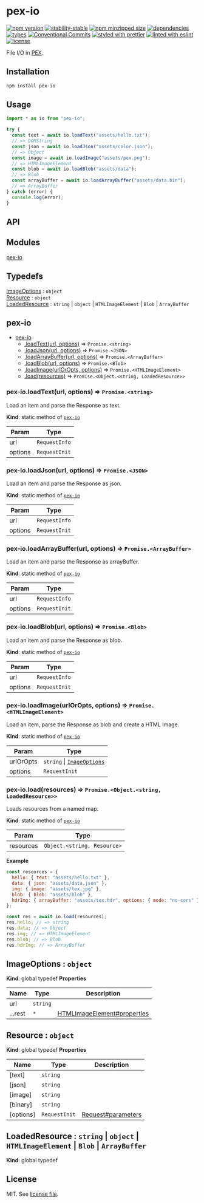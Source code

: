 # pex-io

[![npm version](https://img.shields.io/npm/v/pex-io)](https://www.npmjs.com/package/pex-io)
[![stability-stable](https://img.shields.io/badge/stability-stable-green.svg)](https://www.npmjs.com/package/pex-io)
[![npm minzipped size](https://img.shields.io/bundlephobia/minzip/pex-io)](https://bundlephobia.com/package/pex-io)
[![dependencies](https://img.shields.io/librariesio/release/npm/pex-io)](https://github.com/pex-gl/pex-io/blob/main/package.json)
[![types](https://img.shields.io/npm/types/pex-io)](https://github.com/microsoft/TypeScript)
[![Conventional Commits](https://img.shields.io/badge/Conventional%20Commits-1.0.0-fa6673.svg)](https://conventionalcommits.org)
[![styled with prettier](https://img.shields.io/badge/styled_with-Prettier-f8bc45.svg?logo=prettier)](https://github.com/prettier/prettier)
[![linted with eslint](https://img.shields.io/badge/linted_with-ES_Lint-4B32C3.svg?logo=eslint)](https://github.com/eslint/eslint)
[![license](https://img.shields.io/github/license/pex-gl/pex-io)](https://github.com/pex-gl/pex-io/blob/main/LICENSE.md)

File I/O in [PEX](https://pex.gl).

## Installation

```bash
npm install pex-io
```

## Usage

```js
import * as io from "pex-io";

try {
  const text = await io.loadText("assets/hello.txt");
  // => DOMString
  const json = await io.loadJson("assets/color.json");
  // => Object
  const image = await io.loadImage("assets/pex.png");
  // => HTMLImageElement
  const blob = await io.loadBlob("assets/data");
  // => Blob
  const arrayBuffer = await io.loadArrayBuffer("assets/data.bin");
  // => ArrayBuffer
} catch (error) {
  console.log(error);
}
```

## API

<!-- api-start -->

## Modules

<dl>
<dt><a href="#module_pex-io">pex-io</a></dt>
<dd></dd>
</dl>

## Typedefs

<dl>
<dt><a href="#ImageOptions">ImageOptions</a> : <code>object</code></dt>
<dd></dd>
<dt><a href="#Resource">Resource</a> : <code>object</code></dt>
<dd></dd>
<dt><a href="#LoadedResource">LoadedResource</a> : <code>string</code> | <code>object</code> | <code>HTMLImageElement</code> | <code>Blob</code> | <code>ArrayBuffer</code></dt>
<dd></dd>
</dl>

<a name="module_pex-io"></a>

## pex-io

- [pex-io](#module_pex-io)
  - [.loadText(url, options)](#module_pex-io.loadText) ⇒ <code>Promise.&lt;string&gt;</code>
  - [.loadJson(url, options)](#module_pex-io.loadJson) ⇒ <code>Promise.&lt;JSON&gt;</code>
  - [.loadArrayBuffer(url, options)](#module_pex-io.loadArrayBuffer) ⇒ <code>Promise.&lt;ArrayBuffer&gt;</code>
  - [.loadBlob(url, options)](#module_pex-io.loadBlob) ⇒ <code>Promise.&lt;Blob&gt;</code>
  - [.loadImage(urlOrOpts, options)](#module_pex-io.loadImage) ⇒ <code>Promise.&lt;HTMLImageElement&gt;</code>
  - [.load(resources)](#module_pex-io.load) ⇒ <code>Promise.&lt;Object.&lt;string, LoadedResource&gt;&gt;</code>

<a name="module_pex-io.loadText"></a>

### pex-io.loadText(url, options) ⇒ <code>Promise.&lt;string&gt;</code>

Load an item and parse the Response as text.

**Kind**: static method of [<code>pex-io</code>](#module_pex-io)

| Param   | Type                     |
| ------- | ------------------------ |
| url     | <code>RequestInfo</code> |
| options | <code>RequestInit</code> |

<a name="module_pex-io.loadJson"></a>

### pex-io.loadJson(url, options) ⇒ <code>Promise.&lt;JSON&gt;</code>

Load an item and parse the Response as json.

**Kind**: static method of [<code>pex-io</code>](#module_pex-io)

| Param   | Type                     |
| ------- | ------------------------ |
| url     | <code>RequestInfo</code> |
| options | <code>RequestInit</code> |

<a name="module_pex-io.loadArrayBuffer"></a>

### pex-io.loadArrayBuffer(url, options) ⇒ <code>Promise.&lt;ArrayBuffer&gt;</code>

Load an item and parse the Response as arrayBuffer.

**Kind**: static method of [<code>pex-io</code>](#module_pex-io)

| Param   | Type                     |
| ------- | ------------------------ |
| url     | <code>RequestInfo</code> |
| options | <code>RequestInit</code> |

<a name="module_pex-io.loadBlob"></a>

### pex-io.loadBlob(url, options) ⇒ <code>Promise.&lt;Blob&gt;</code>

Load an item and parse the Response as blob.

**Kind**: static method of [<code>pex-io</code>](#module_pex-io)

| Param   | Type                     |
| ------- | ------------------------ |
| url     | <code>RequestInfo</code> |
| options | <code>RequestInit</code> |

<a name="module_pex-io.loadImage"></a>

### pex-io.loadImage(urlOrOpts, options) ⇒ <code>Promise.&lt;HTMLImageElement&gt;</code>

Load an item, parse the Response as blob and create a HTML Image.

**Kind**: static method of [<code>pex-io</code>](#module_pex-io)

| Param     | Type                                                              |
| --------- | ----------------------------------------------------------------- |
| urlOrOpts | <code>string</code> \| [<code>ImageOptions</code>](#ImageOptions) |
| options   | <code>RequestInit</code>                                          |

<a name="module_pex-io.load"></a>

### pex-io.load(resources) ⇒ <code>Promise.&lt;Object.&lt;string, LoadedResource&gt;&gt;</code>

Loads resources from a named map.

**Kind**: static method of [<code>pex-io</code>](#module_pex-io)

| Param     | Type                                         |
| --------- | -------------------------------------------- |
| resources | <code>Object.&lt;string, Resource&gt;</code> |

**Example**

```js
const resources = {
  hello: { text: "assets/hello.txt" },
  data: { json: "assets/data.json" },
  img: { image: "assets/tex.jpg" },
  blob: { blob: "assets/blob" },
  hdrImg: { arrayBuffer: "assets/tex.hdr", options: { mode: "no-cors" } },
};

const res = await io.load(resources);
res.hello; // => string
res.data; // => Object
res.img; // => HTMLImageElement
res.blob; // => Blob
res.hdrImg; // => ArrayBuffer
```

<a name="ImageOptions"></a>

## ImageOptions : <code>object</code>

**Kind**: global typedef
**Properties**

| Name    | Type                | Description                                                                                                 |
| ------- | ------------------- | ----------------------------------------------------------------------------------------------------------- |
| url     | <code>string</code> |                                                                                                             |
| ...rest | <code>\*</code>     | [HTMLImageElement#properties](https://developer.mozilla.org/en-US/docs/Web/API/HTMLImageElement#properties) |

<a name="Resource"></a>

## Resource : <code>object</code>

**Kind**: global typedef
**Properties**

| Name      | Type                     | Description                                                                                       |
| --------- | ------------------------ | ------------------------------------------------------------------------------------------------- |
| [text]    | <code>string</code>      |                                                                                                   |
| [json]    | <code>string</code>      |                                                                                                   |
| [image]   | <code>string</code>      |                                                                                                   |
| [binary]  | <code>string</code>      |                                                                                                   |
| [options] | <code>RequestInit</code> | [Request#parameters](https://developer.mozilla.org/en-US/docs/Web/API/Request/Request#parameters) |

<a name="LoadedResource"></a>

## LoadedResource : <code>string</code> \| <code>object</code> \| <code>HTMLImageElement</code> \| <code>Blob</code> \| <code>ArrayBuffer</code>

**Kind**: global typedef

<!-- api-end -->

## License

MIT. See [license file](https://github.com/pex-gl/pex-io/blob/main/LICENSE.md).
